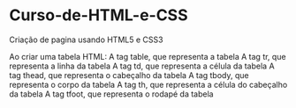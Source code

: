 # Curso-de-HTML-e-CSS
Criação de pagina usando HTML5 e CSS3


Ao criar uma tabela HTML:
A tag table, que representa a tabela
A tag tr, que representa a linha da tabela
A tag td, que representa a célula da tabela
A tag thead, que representa o cabeçalho da tabela
A tag tbody, que representa o corpo da tabela
A tag th, que representa a célula do cabeçalho da tabela
A tag tfoot, que representa o rodapé da tabela